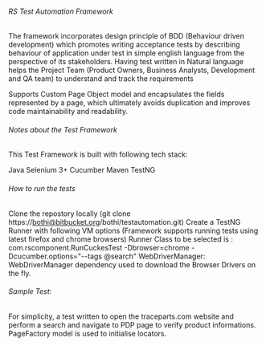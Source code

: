 ###### RS Test Automation Framework

The framework incorporates design principle of BDD (Behaviour driven development) which promotes
writing acceptance tests by describing behaviour of application under test in simple english language from
the perspective of its stakeholders.
Having test written in Natural language helps the Project Team
(Product Owners, Business Analysts, Development and QA team) to understand and track the requirements

Supports Custom Page Object model and encapsulates the fields represented by a page, which ultimately avoids duplication and improves code maintainability and readability.

###### Notes about the Test Framework

This Test Framework is built with following tech stack:

Java
Selenium 3+
Cucumber
Maven
TestNG

###### How to run the tests

Clone the repostory locally (git clone https://bothi@bitbucket.org/bothi/testautomation.git)
Create a TestNG Runner with following VM options (Framework supports running tests using latest firefox and chrome browsers)
Runner Class to be selected is : com.rscomponent.RunCuckesTest -Dbrowser=chrome -Dcucumber.options="--tags @search"
WebDriverManager:
WebDriverManager dependency used to download the Browser Drivers on the fly.

###### Sample Test:

For simplicity, a test written to open the traceparts.com website and perform a search and navigate to PDP page to verify product informations. 
PageFactory model is used to initialise locators.